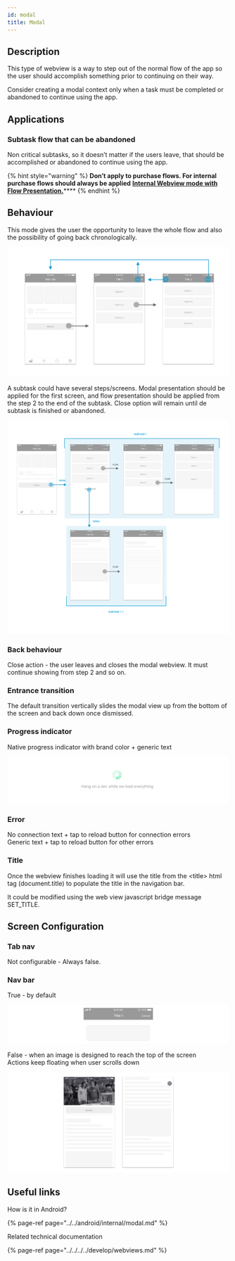 ```yaml
---
id: modal
title: Modal
---
```


## Description

This type of webview is a way to step out of the normal flow of the app so the user should accomplish something prior to continuing on their way.

Consider creating a modal context only when a task must be completed or abandoned to continue using the app.

## **Applications**

### **Subtask flow that can be abandoned**

Non critical subtasks, so it doesn’t matter if the users leave, that should be accomplished or abandoned to continue using the app.

{% hint style="warning" %}
**Don’t apply to purchase flows. For internal purchase flows should always be applied** [**Internal Webview mode with Flow Presentation.**](flow.md)\*\*\*\*
{% endhint %}

## **Behaviour**

This mode gives the user the opportunity to leave the whole flow and also the possibility of going back chronologically.

![iOS Internal Modal behaviour](../../../../img/ios_internal_modal.png)

A subtask could have several steps/screens. Modal presentation should be applied for the first screen, and flow presentation should be applied from the step 2 to the end of the subtask. Close option will remain until de subtask is finished or abandoned.

![](../../../../img/ios_internal_modal_subtask.png)

### **Back behaviour**

Close action - the user leaves and closes the modal webview. It must continue showing from step 2 and so on.

### **Entrance transition**

The default transition vertically slides the modal view up from the bottom of the screen and back down once dismissed.

### **Progress indicator**

Native progress indicator with brand color + generic text

![](../../../../img/ios_progress-indicator.png)

### Error

No connection text + tap to reload button for connection errors  
Generic text + tap to reload button for other errors

### Title

Once the webview finishes loading it will use the title from the &lt;title&gt; html tag \(document.title\) to populate the title in the navigation bar.

It could be modified using the web view javascript bridge message SET\_TITLE.

## Screen Configuration

### Tab nav

Not configurable - Always false.

### Nav bar

True - by default

![](../../../../img/ios_internal_modal_navbar_true.png)

False - when an image is designed to reach the top of the screen  
Actions keep floating when user scrolls down

![](../../../../img/ios_internal_modal_navbar_false.png)

## Useful links <a id="useful-links"></a>

How is it in Android?

{% page-ref page="../../android/internal/modal.md" %}

 Related technical documentation

{% page-ref page="../../../../develop/webviews.md" %}

  


